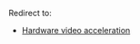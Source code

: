 Redirect to:

*   [Hardware video acceleration](/index.php/Hardware_video_acceleration "Hardware video acceleration")
